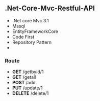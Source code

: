 ## .Net-Core-Mvc-Restful-API

- .Net core Mvc 3.1
- Mssql
- EntityFrameworkCore
- Code First
- Repository Pattern
- 
### Route

- **GET** /getbyid/1
- **GET**     /getall
- **POST**    /add
- **PUT**     /update/1
- **DELETE**  /delete/1


